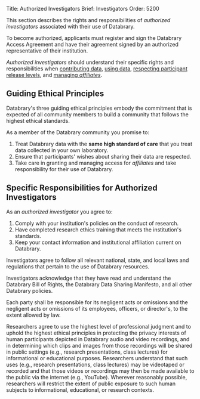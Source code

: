 Title: Authorized Investigators
Brief: Investigators
Order: 5200

This section describes the rights and responsibilities of *authorized investigators* associated with their use of Databrary.

To become authorized, applicants must register and sign the Databrary Access Agreement and have their agreement signed by an authorized representative of their institution.

*Authorized investigators* should understand their specific rights and responsibilities when [contributing data](|filename|investigators/contributing.md), [using data](|filename|investigators/using-data.md), [respecting participant release levels](|filename|investigators/sharing-principles.md), and [managing *affiliates*](|filename|investigators/affiliates.md).

## Guiding Ethical Principles

Databrary's three guiding ethical principles embody the commitment that is expected of all community members to build a community that follows the highest ethical standards.

As a member of the Databrary community you promise to:

1. Treat Databrary data with the **same high standard of care** that you treat data collected in your own laboratory.
1. Ensure that participants' wishes about sharing their data are respected. 
1. Take care in granting and managing access for *affiliates* and take responsibility for their use of Databrary.

## Specific Responsibilities for Authorized Investigators

As an *authorized investigator* you agree to:

1. Comply with your institution's policies on the conduct of research.
1. Have completed research ethics training that meets the institution's standards.
1. Keep your contact information and institutional affiliation current on Databrary.

Investigators agree to follow all relevant national, state, and local laws and regulations that pertain to the use of Databrary resources.

Investigators acknowledge that they have read and understand the Databrary Bill of Rights, the Databrary Data Sharing Manifesto, and all other Databrary policies.

Each party shall be responsible for its negligent acts or omissions and the negligent acts or omissions of its employees, officers, or director's, to the extent allowed by law.

Researchers agree to use the highest level of professional judgment and to uphold the highest ethical principles in protecting the privacy interests of human participants depicted in Databrary audio and video recordings, and in determining which clips and images from those recordings will be shared in public settings (e.g., research presentations, class lectures) for informational or educational purposes. Researchers understand that such uses (e.g., research presentations, class lectures) may be videotaped or recorded and that those videos or recordings may then be made available to the public via the internet (e.g., YouTube).
Wherever reasonably possible, researchers will restrict the extent of public exposure to such human subjects to informational, educational, or research contexts.